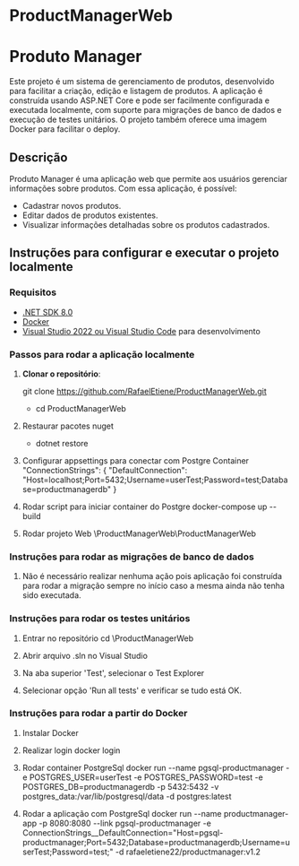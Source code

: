 # ProductManagerWeb

# Produto Manager

Este projeto é um sistema de gerenciamento de produtos, desenvolvido para facilitar a criação, edição e listagem de produtos. A aplicação é construída usando ASP.NET Core e pode ser facilmente configurada e executada localmente, com suporte para migrações de banco de dados e execução de testes unitários. O projeto também oferece uma imagem Docker para facilitar o deploy.

## Descrição

Produto Manager é uma aplicação web que permite aos usuários gerenciar informações sobre produtos. Com essa aplicação, é possível:

- Cadastrar novos produtos.
- Editar dados de produtos existentes.
- Visualizar informações detalhadas sobre os produtos cadastrados.

## Instruções para configurar e executar o projeto localmente

### Requisitos

- [.NET SDK 8.0](https://dotnet.microsoft.com/download/dotnet)
- [Docker](https://www.docker.com/get-started)
- [Visual Studio 2022 ou Visual Studio Code](https://code.visualstudio.com/) para desenvolvimento

### Passos para rodar a aplicação localmente

1. **Clonar o repositório**:

   git clone https://github.com/RafaelEtiene/ProductManagerWeb.git
   - cd ProductManagerWeb
   
2. Restaurar pacotes nuget
   - dotnet restore
   
3. Configurar appsettings para conectar com Postgre Container
   "ConnectionStrings": {
   "DefaultConnection": "Host=localhost;Port=5432;Username=userTest;Password=test;Database=productmanagerdb"
   }
   
4. Rodar script para iniciar container do Postgre
   docker-compose up --build
   
5. Rodar projeto Web
   \ProductManagerWeb\ProductManagerWeb

### Instruções para rodar as migrações de banco de dados
1. Não é necessário realizar nenhuma ação pois aplicação foi construída para rodar a migração sempre no início caso a mesma ainda não tenha sido executada.

### Instruções para rodar os testes unitários
1. Entrar no repositório
	cd \ProductManagerWeb

2. Abrir arquivo .sln no Visual Studio

3. Na aba superior 'Test', selecionar o Test Explorer

3. Selecionar opção 'Run all tests' e verificar se tudo está OK.


### Instruções para rodar a partir do Docker	
1. Instalar Docker

2. Realizar login
	docker login
	
2. Rodar container PostgreSql
   docker run --name pgsql-productmanager -e POSTGRES_USER=userTest -e POSTGRES_PASSWORD=test -e POSTGRES_DB=productmanagerdb -p 5432:5432 -v postgres_data:/var/lib/postgresql/data -d postgres:latest

	
3. Rodar a aplicação com PostgreSql 
	docker run --name productmanager-app -p 8080:8080 --link pgsql-productmanager -e ConnectionStrings__DefaultConnection="Host=pgsql-productmanager;Port=5432;Database=productmanagerdb;Username=userTest;Password=test;" -d rafaeletiene22/productmanager:v1.2

